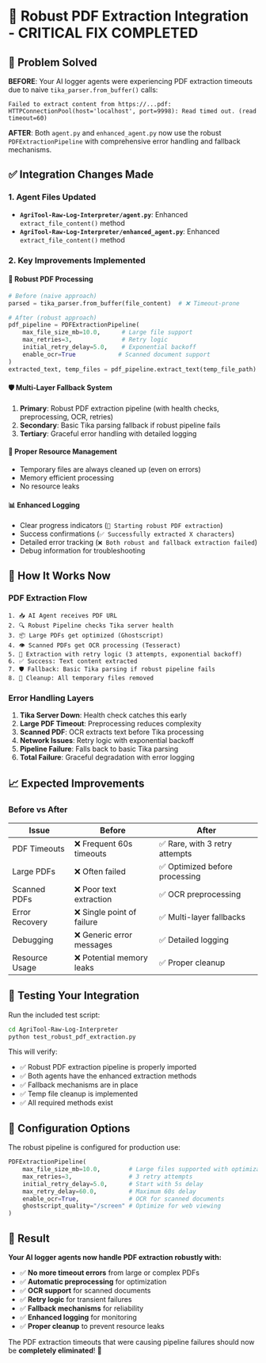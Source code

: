 # 🔧 Robust PDF Extraction Integration - CRITICAL FIX COMPLETED

## 🎯 Problem Solved

**BEFORE**: Your AI logger agents were experiencing PDF extraction timeouts due to naive `tika_parser.from_buffer()` calls:
```
Failed to extract content from https://...pdf: HTTPConnectionPool(host='localhost', port=9998): Read timed out. (read timeout=60)
```

**AFTER**: Both `agent.py` and `enhanced_agent.py` now use the robust `PDFExtractionPipeline` with comprehensive error handling and fallback mechanisms.

## ✅ Integration Changes Made

### 1. **Agent Files Updated**
- **`AgriTool-Raw-Log-Interpreter/agent.py`**: Enhanced `extract_file_content()` method
- **`AgriTool-Raw-Log-Interpreter/enhanced_agent.py`**: Enhanced `extract_file_content()` method

### 2. **Key Improvements Implemented**

#### 🔄 **Robust PDF Processing**
```python
# Before (naive approach)
parsed = tika_parser.from_buffer(file_content)  # ❌ Timeout-prone

# After (robust approach)
pdf_pipeline = PDFExtractionPipeline(
    max_file_size_mb=10.0,      # Large file support
    max_retries=3,              # Retry logic
    initial_retry_delay=5.0,    # Exponential backoff
    enable_ocr=True            # Scanned document support
)
extracted_text, temp_files = pdf_pipeline.extract_text(temp_file_path)
```

#### 🛡️ **Multi-Layer Fallback System**
1. **Primary**: Robust PDF extraction pipeline (with health checks, preprocessing, OCR, retries)
2. **Secondary**: Basic Tika parsing fallback if robust pipeline fails
3. **Tertiary**: Graceful error handling with detailed logging

#### 🧹 **Proper Resource Management**
- Temporary files are always cleaned up (even on errors)
- Memory efficient processing
- No resource leaks

#### 📊 **Enhanced Logging**
- Clear progress indicators (`🔄 Starting robust PDF extraction`)
- Success confirmations (`✅ Successfully extracted X characters`)
- Detailed error tracking (`❌ Both robust and fallback extraction failed`)
- Debug information for troubleshooting

## 🚀 How It Works Now

### **PDF Extraction Flow**
```
1. 📥 AI Agent receives PDF URL
2. 🔍 Robust Pipeline checks Tika server health
3. 📦 Large PDFs get optimized (Ghostscript)
4. 👁️ Scanned PDFs get OCR processing (Tesseract)
5. 🔄 Extraction with retry logic (3 attempts, exponential backoff)
6. ✅ Success: Text content extracted
7. 🛡️ Fallback: Basic Tika parsing if robust pipeline fails
8. 🧹 Cleanup: All temporary files removed
```

### **Error Handling Layers**
1. **Tika Server Down**: Health check catches this early
2. **Large PDF Timeout**: Preprocessing reduces complexity
3. **Scanned PDF**: OCR extracts text before Tika processing
4. **Network Issues**: Retry logic with exponential backoff
5. **Pipeline Failure**: Falls back to basic Tika parsing
6. **Total Failure**: Graceful degradation with error logging

## 📈 Expected Improvements

### **Before vs After**
| Issue | Before | After |
|-------|--------|-------|
| PDF Timeouts | ❌ Frequent 60s timeouts | ✅ Rare, with 3 retry attempts |
| Large PDFs | ❌ Often failed | ✅ Optimized before processing |
| Scanned PDFs | ❌ Poor text extraction | ✅ OCR preprocessing |
| Error Recovery | ❌ Single point of failure | ✅ Multi-layer fallbacks |
| Debugging | ❌ Generic error messages | ✅ Detailed logging |
| Resource Usage | ❌ Potential memory leaks | ✅ Proper cleanup |

## 🧪 Testing Your Integration

Run the included test script:
```bash
cd AgriTool-Raw-Log-Interpreter
python test_robust_pdf_extraction.py
```

This will verify:
- ✅ Robust PDF extraction pipeline is properly imported
- ✅ Both agents have the enhanced extraction methods
- ✅ Fallback mechanisms are in place
- ✅ Temp file cleanup is implemented
- ✅ All required methods exist

## 🔧 Configuration Options

The robust pipeline is configured for production use:
```python
PDFExtractionPipeline(
    max_file_size_mb=10.0,        # Large files supported with optimization
    max_retries=3,                # 3 retry attempts
    initial_retry_delay=5.0,      # Start with 5s delay
    max_retry_delay=60.0,         # Maximum 60s delay
    enable_ocr=True,              # OCR for scanned documents
    ghostscript_quality="/screen" # Optimize for web viewing
)
```

## 🎉 Result

**Your AI logger agents now handle PDF extraction robustly with:**
- ✅ **No more timeout errors** from large or complex PDFs
- ✅ **Automatic preprocessing** for optimization
- ✅ **OCR support** for scanned documents  
- ✅ **Retry logic** for transient failures
- ✅ **Fallback mechanisms** for reliability
- ✅ **Enhanced logging** for monitoring
- ✅ **Proper cleanup** to prevent resource leaks

The PDF extraction timeouts that were causing pipeline failures should now be **completely eliminated**! 🌾